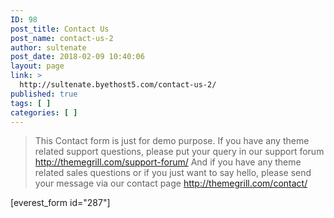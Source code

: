 ```yaml
---
ID: 98
post_title: Contact Us
post_name: contact-us-2
author: sultenate
post_date: 2018-02-09 10:40:06
layout: page
link: >
  http://sultenate.byethost5.com/contact-us-2/
published: true
tags: [ ]
categories: [ ]
---
```

<blockquote>This Contact form is just for demo purpose. If you have any theme related support questions, please put your query in our support forum <a href="http://themegrill.com/support-forum/" target="_blank" rel="noopener noreferrer">http://themegrill.com/support-forum/</a>
And if you have any theme related sales questions or if you just want to say hello, please send your message via our contact page <a href="http://themegrill.com/contact/" target="_blank" rel="noopener noreferrer">http://themegrill.com/contact/</a></blockquote>
[everest_form id="287"]